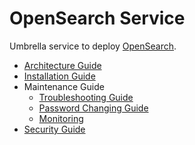 # OpenSearch Service

Umbrella service to deploy [OpenSearch](https://opensearch.org).

* [Architecture Guide](/docs/public/architecture.md)
* [Installation Guide](/docs/public/installation.md)
* Maintenance Guide
  * [Troubleshooting Guide](/docs/public/troubleshooting.md)
  * [Password Changing Guide](/docs/public/password-changing.md)
  * [Monitoring](/docs/public/monitoring.md)
* [Security Guide](/docs/public/security.md)
